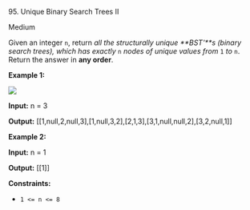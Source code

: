 95\. Unique Binary Search Trees II

Medium

Given an integer `n`, return _all the structurally unique **BST'**s (binary search trees), which has exactly_ `n` _nodes of unique values from_ `1` _to_ `n`. Return the answer in **any order**.

**Example 1:**

![](https://assets.leetcode.com/uploads/2021/01/18/uniquebstn3.jpg)

**Input:** n = 3

**Output:** [[1,null,2,null,3],[1,null,3,2],[2,1,3],[3,1,null,null,2],[3,2,null,1]] 

**Example 2:**

**Input:** n = 1

**Output:** [[1]] 

**Constraints:**

*   `1 <= n <= 8`
